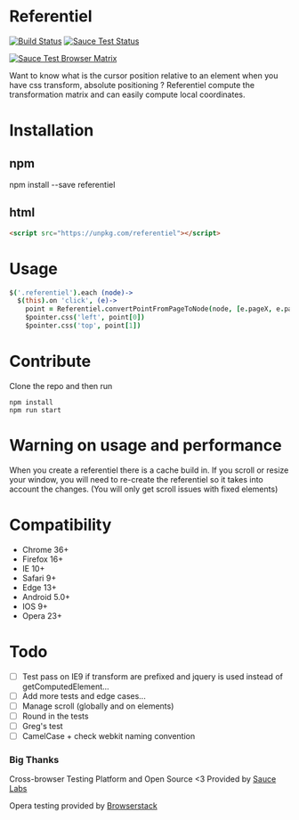 # Referentiel

[![Build Status](https://travis-ci.org/ombr/referentiel.svg?branch=master)](https://travis-ci.org/ombr/referentiel)
[![Sauce Test Status](https://saucelabs.com/buildstatus/referentiel)](https://saucelabs.com/u/referentiel)

[![Sauce Test Browser Matrix](https://saucelabs.com/browser-matrix/referentiel.svg)](https://saucelabs.com/u/referentiel)

Want to know what is the cursor position relative to an element when you have
css transform, absolute positioning ? Referentiel compute the transformation
matrix and can easily compute local coordinates.

# Installation

## npm

npm install --save referentiel

## html

```html
<script src="https://unpkg.com/referentiel"></script>
```

# Usage

```coffee
$('.referentiel').each (node)->
  $(this).on 'click', (e)->
    point = Referentiel.convertPointFromPageToNode(node, [e.pageX, e.pageY])
    $pointer.css('left', point[0])
    $pointer.css('top', point[1])
```

# Contribute

Clone the repo and then run

```
npm install
npm run start
```

# Warning on usage and performance

When you create a referentiel there is a cache build in. If you scroll or resize
your window, you will need to re-create the referentiel so it takes into account
the changes. (You will only get scroll issues with fixed elements)

# Compatibility

- Chrome 36+
- Firefox 16+
- IE 10+
- Safari 9+
- Edge 13+
- Android 5.0+
- IOS 9+
- Opera 23+


# Todo

- [ ] Test pass on IE9 if transform are prefixed and jquery is used instead of
  getComputedElement...
- [ ] Add more tests and edge cases...
- [ ] Manage scroll (globally and on elements)
- [ ] Round in the tests
- [ ] Greg's test
- [ ] CamelCase + check webkit naming convention

### Big Thanks

Cross-browser Testing Platform and Open Source <3 Provided by [Sauce Labs](https://saucelabs.com)

Opera testing provided by [Browserstack](https://browserstack.com)
